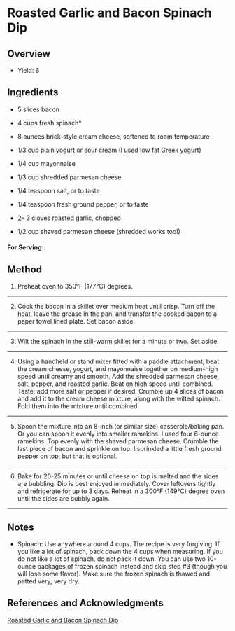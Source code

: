 # Roasted Garlic and Bacon Spinach Dip

## Overview

- Yield: 6

## Ingredients

- 5 slices bacon

- 4 cups fresh spinach*

- 8 ounces brick-style cream cheese, softened to room temperature

- 1/3 cup plain yogurt or sour cream (I used low fat Greek yogurt)

- 1/4 cup mayonnaise

- 1/3 cup shredded parmesan cheese

- 1/4 teaspoon salt, or to taste

- 1/4 teaspoon fresh ground pepper, or to taste

- 2– 3 cloves  roasted garlic, chopped

- 1/2 cup shaved parmesan cheese (shredded works too!)

#### For Serving:

## Method

1. Preheat oven to 350°F (177°C) degrees.
---

2. Cook the bacon in a skillet over medium heat until crisp. Turn off the heat, leave the grease in the pan, and transfer the cooked bacon to a paper towel lined plate. Set bacon aside.
---

3. Wilt the spinach in the still-warm skillet for a minute or two. Set aside.
---

4. Using a handheld or stand mixer fitted with a paddle attachment, beat the cream cheese, yogurt, and mayonnaise together on medium-high speed until creamy and smooth. Add the shredded parmesan cheese, salt, pepper, and roasted garlic. Beat on high speed until combined. Taste; add more salt or pepper if desired. Crumble up 4 slices of bacon and add it to the cream cheese mixture, along with the wilted spinach. Fold them into the mixture until combined.
---

5. Spoon the mixture into an 8-inch (or similar size) casserole/baking pan. Or you can spoon it evenly into smaller ramekins. I used four 6-ounce ramekins. Top evenly with the shaved parmesan cheese. Crumble the last piece of bacon and sprinkle on top. I sprinkled a little fresh ground pepper on top, but that is optional.
---

6. Bake for 20-25 minutes or until cheese on top is melted and the sides are bubbling. Dip is best enjoyed immediately. Cover leftovers tightly and refrigerate for up to 3 days. Reheat in a 300°F (149°C) degree oven until the sides are bubbly again.
---


## Notes

- Spinach: Use anywhere around 4 cups. The recipe is very forgiving. If you like a lot of spinach, pack down the 4 cups when measuring. If you do not like a lot of spinach, do not pack it down. You can use two 10-ounce packages of frozen spinach instead and skip step #3 (though you will lose some flavor). Make sure the frozen spinach is thawed and patted very, very dry.

## References and Acknowledgments

[Roasted Garlic and Bacon Spinach Dip](https://sallysbakingaddiction.com/roasted-garlic-and-bacon-spinach-dip/)
